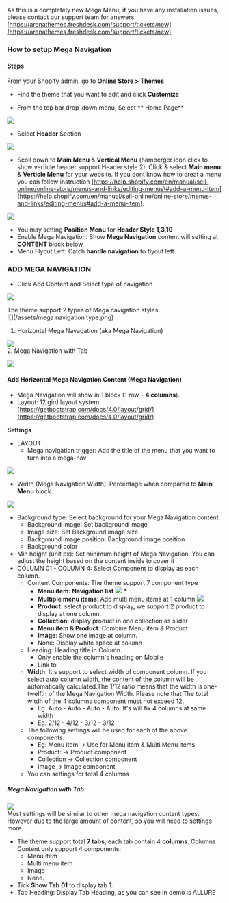 As this is a completely new Mega Menu, if you have any installation issues, please contact our support team for answers: [https://arenathemes.freshdesk.com/support/tickets/new](https://arenathemes.freshdesk.com/support/tickets/new)

### How to setup Mega Navigation

#### Steps

From your Shopify admin, go to **Online Store &gt; Themes**

* Find the theme that you want to edit and click **Customize**

* From the top bar drop-down menu, Select ** Home Page**

![](/assets/mega1.png)

* Select **Header** Section

![](/assets/mega1.png)

* Scoll down to **Main Menu** & **Vertical Menu** \(hamberger  icon click to show verticle header support Header style 2\). Click & select **Main menu** & **Verticle Menu** for your website. If you dont know how to creat a menu you can follow instruction [https://help.shopify.com/en/manual/sell-online/online-store/menus-and-links/editing-menus\#add-a-menu-item](https://help.shopify.com/en/manual/sell-online/online-store/menus-and-links/editing-menus#add-a-menu-item).

![](/assets/navihoz.png)

* You may setting **Position Menu** for **Header Style 1,3,10**
* Enable Mega Navigation: Show **Mega Navigation** content will setting at **CONTENT** block below
* Menu Flyout Left: Catch **handle navigation** to flyout left

### ADD MEGA NAVIGATION

* Click Add Content and Select type of navigation

![](/assets/navtype.png)

The theme support 2 types of Mega navigation styles.  
![](/assets/mega navigation type.png)

1. Horizontal Mega Navagation  \(aka Mega Navigation\)

![](/assets/nav1.png)  
2. Mega Navigation with Tab

![](/assets/navi3.png)

#### Add Horizontal Mega Navigation Content \(Mega Navigation\)

* Mega Navigation will show in 1 block \(1 row - **4 columns**\). 
* Layout: 12 gird layout system. [https://getbootstrap.com/docs/4.0/layout/grid/](https://getbootstrap.com/docs/4.0/layout/grid/)

**Settings**

* LAYOUT
  * Mega navigation trigger: Add the title of the menu that you want to turn into a mega-nav

![](/assets/navtrigger.png)

* Width \(Mega Navigation Width\): Percentage when compared to **Main Menu** block.

![](/assets/nav-mainblock.png)

* Background type: Select background for your Mega Navigation content
  * Background image: Set background image
  * Image size: Set Background image size
  * Background image position: Background image position
  * Background color
* Min height \(unit px\): Set minimum height of Mega Navigation. You can adjust the height based on the content inside to cover it
* COLUMN 01 - COLUMN 4: Select Component to display as each column. 
  * Content Components: The theme support 7 component type
    * **Menu item: Navigation list**
      ![](/assets/menuitem.png)
      \* 
    * **Multiple menu items**: Add multi menu items at 1 column
      ![](/assets/multiitem.png)
    * **Product**: select product to display, we support 2 product to display at one column.
    * **Collection**: display product in one collection as slider
    * **Menu item & Product**: Combine Menu item & Product
    * **Image**: Show one image at column.
    * None: Display white space at column
  * Heading: Heading title in Column.
    * Only enable the column's heading on Mobile
    * Link to
  * **Width**: It's support to select width of component column. If you select auto column width, the content of the column will be automatically calculated.The 1/12 ratio means that the width is one-twelfth of the Mega Navigation Width. Please note that The total witdh of the 4 columns component must not exceed 12.
    * Eg. Auto - Auto - Auto - Auto: It's will fix 4 columns at same width
    * Eg. 2/12 - 4/12 - 3/12 - 3/12
  * The following settings will be used for each of the above components.
    * Eg: Menu item -&gt; Use for Menu item & Multi Menu items
    * Product: -&gt; Product component
    * Collection -&gt; Collection component
    * Image -&gt; Image component
  * You can settings for total 4 columns

##### Mega Navigation with Tab

![](/assets/navi3e.png)  
Most settings will be similar to other mega navigation content types. However due to the large amount of content, so you will need to settings more.

* The theme support total **7 tabs**, each tab contain 4 **columns**. Columns Content only support 4 components:
  * Menu item
  * Multi menu item
  * Image
  * None.
* Tick **Show Tab 01** to display tab 1.
* Tab Heading: Display Tab Heading, as you can see in demo is ALLURE



